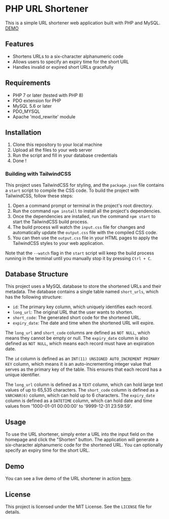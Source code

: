# PHP URL Shortener

This is a simple URL shortener web application built with PHP and MySQL.
[DEMO](https://shortify.mimoudix.com)

## Features

- Shortens URLs to a six-character alphanumeric code
- Allows users to specify an expiry time for the short URL
- Handles invalid or expired short URLs gracefully

## Requirements

- PHP 7 or later (tested with PHP 8)
- PDO extension for PHP
- MySQL 5.6 or later
- PDO_MYSQL
- Apache 'mod_rewrite' module

## Installation

1. Clone this repository to your local machine
2. Upload all the files to your web server
3. Run the script and fill in your database credentials
4. Done !

### Building with TailwindCSS

This project uses TailwindCSS for styling, and the `package.json` file contains a `start` script to compile the CSS code. To build the project with TailwindCSS, follow these steps:

1. Open a command prompt or terminal in the project's root directory.
2. Run the command `npm install` to install all the project's dependencies.
3. Once the dependencies are installed, run the command `npm start` to start the TailwindCSS build process.
4. The build process will watch the `input.css` file for changes and automatically update the `output.css` file with the compiled CSS code.
5. You can then use the `output.css` file in your HTML pages to apply the TailwindCSS styles to your web application.

Note that the `--watch` flag in the `start` script will keep the build process running in the terminal until you manually stop it by pressing `Ctrl + C`.

## Database Structure

This project uses a MySQL database to store the shortened URLs and their metadata. The database contains a single table named `short_urls`, which has the following structure:

- `id`: The primary key column, which uniquely identifies each record.
- `long_url`: The original URL that the user wants to shorten.
- `short_code`: The generated short code for the shortened URL.
- `expiry_date`: The date and time when the shortened URL will expire.

The `long_url` and `short_code` columns are defined as `NOT NULL`, which means they cannot be empty or null. The `expiry_date` column is also defined as `NOT NULL`, which means each record must have an expiration date.

The `id` column is defined as an `INT(11) UNSIGNED AUTO_INCREMENT PRIMARY KEY` column, which means it is an auto-incrementing integer value that serves as the primary key of the table. This ensures that each record has a unique identifier.

The `long_url` column is defined as a `TEXT` column, which can hold large text values of up to 65,535 characters. The `short_code` column is defined as a `VARCHAR(6)` column, which can hold up to 6 characters. The `expiry_date` column is defined as a `DATETIME` column, which can hold date and time values from '1000-01-01 00:00:00' to '9999-12-31 23:59:59'.

## Usage

To use the URL shortener, simply enter a URL into the input field on the homepage and click the "Shorten" button. The application will generate a six-character alphanumeric code for the shortened URL. You can optionally specify an expiry time for the short URL.

## Demo

You can see a live demo of the URL shortener in action [here](https://shortify.mimoudix.wtf).

## License

This project is licensed under the MIT License. See the `LICENSE` file for details.
